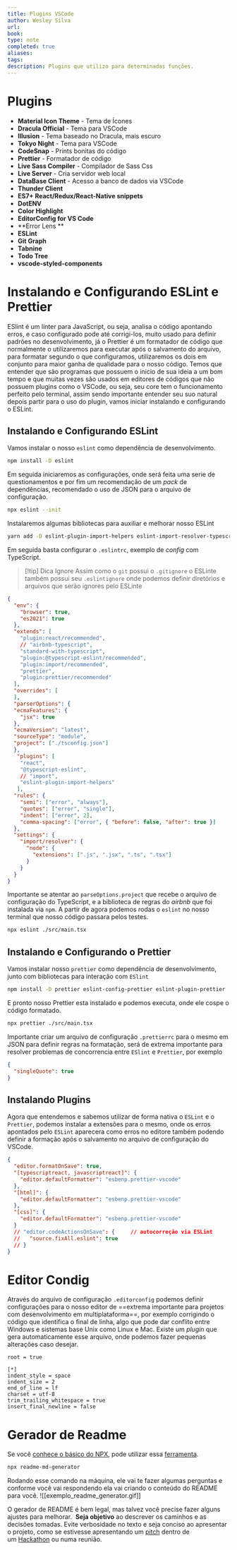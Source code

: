 ```yaml
---
title: Plugins VSCode
author: Wesley Silva
url:
book:
type: note
completed: true
aliases:
tags: 
description: Plugins que utilizo para determinadas funções. 
---
```

# Plugins
- **Material Icon Theme** - Tema de Ícones
- **Dracula Official** - Tema para VSCode
- **Illusion** - Tema baseado no Dracula, mais escuro
- **Tokyo Night** - Tema para VSCode
- **CodeSnap** - Prints bonitas do código
- **Prettier** - Formatador de código
- **Live Sass Compiler** - Compilador de Sass Css
- **Live Server** - Cria servidor web local
- **DataBase Client** - Acesso a banco de dados via VSCode
- **Thunder Client**
- **ES7+ React/Redux/React-Native snippets**
- **DotENV**
- **Color Highlight**
- **EditorConfig for VS Code**
- **Error Lens **
- **ESLint**
- **Git Graph**
- **Tabnine**
- **Todo Tree**
- **vscode-styled-components**

# Instalando e Configurando ESLint e Prettier
ESlint é um linter para JavaScript, ou seja, analisa o código apontando erros, e caso configurado pode até corrigi-los, muito usado para definir padrões no desenvolvimento, já o Prettier é um formatador de código que normalmente o utilizaremos para executar após o salvamento do arquivo, para formatar segundo o que configuramos, utilizaremos os dois em conjunto para maior ganha de qualidade para o nosso código.
Temos que entender que são programas que possuem o inicio de sua ideia a um bom tempo e que muitas vezes são usados em editores de códigos que não possuem plugins como o VSCode, ou seja, seu core tem o funcionamento perfeito pelo terminal, assim sendo importante entender seu suo natural depois partir para o uso do plugin, vamos iniciar instalando e configurando o ESLint.

## Instalando e Configurando ESLint
Vamos instalar o nosso `eslint` como dependência de desenvolvimento.

```bash
npm install -D eslint
```

Em seguida iniciaremos as configurações, onde será feita uma serie de questionamentos e por fim um recomendação de um _pack_ de dependências, recomendado o uso de JSON para o arquivo de configuração.

```bash
npx eslint --init
```

Instalaremos algumas bibliotecas para auxiliar e melhorar nosso ESLint

```bash
yarn add -D eslint-plugin-import-helpers eslint-import-resolver-typescript
```

Em seguida basta configurar o `.eslintrc`, exemplo de _config_ com TypeScript.

>[!tip] Dica Ignore
>Assim como o `git` possui o `.gitignore` o ESLinte também possui seu `.eslintignore` onde podemos definir diretórios e arquivos que serão ignores pelo ESLinte

```json
{
  "env": {
    "browser": true,
    "es2021": true
  },
  "extends": [
    "plugin:react/recommended",
    // "airbnb-typescript",
    "standard-with-typescript",
    "plugin:@typescript-eslint/recommended",
    "plugin:import/recommended",
    "prettier",
    "plugin:prettier/recommended"
  ],
  "overrides": [
  ],
  "parserOptions": {
  "ecmaFeatures": {
    "jsx": true
  },
  "ecmaVersion": "latest",
  "sourceType": "module",
  "project": ["./tsconfig.json"]
  },
   "plugins": [
    "react",
    "@typescript-eslint",
    // "import",
    "eslint-plugin-import-helpers"
   ],
  "rules": {
    "semi": ["error", "always"],
    "quotes": ["error", "single"],
    "indent": ["error", 2],
    "comma-spacing": ["error", { "before": false, "after": true }]
  },
  "settings": {
    "import/resolver": {
      "node": {
        "extensions": [".js", ".jsx", ".ts", ".tsx"]
      }
    }
  }
}
```

Importante se atentar ao `parseOptions.project` que recebe o arquivo de configuração do TypeScript, e a biblioteca de regras do _airbnb_ que foi instalada via `npm`.
A partir de agora podemos rodas o `eslint` no nosso terminal que nosso código passara pelos testes.

```bash
npx eslint ./src/main.tsx
```

## Instalando e Configurando o Prettier
Vamos instalar nosso `prettier` como dependência de desenvolvimento, junto com bibliotecas para interação com `ESlint`

```bash
npm install -D prettier eslint-config-prettier eslint-plugin-prettier
```

E pronto nosso Prettier esta instalado e podemos executa, onde ele cospe o código formatado.

```bash
npx prettier ./src/main.tsx
```

Importante criar um arquivo de configuração `.prettierrc` para o mesmo em JSON para definir regras na formatação, será de extrema importante para resolver problemas de concorrencia entre `ESlint` e `Prettier`, por exemplo

```json
{
  "singleQuote": true
}
```

## Instalando Plugins
Agora que entendemos e sabemos utilizar de forma nativa o `ESLint` e o `Prettier`, podemos instalar a extensões para o mesmo, onde os erros apontados pelo `ESLint` aparecera como erros no editore também podendo definir a formação após o salvamento no arquivo de configuração do VSCode.

```json
{
  "editor.formatOnSave": true,
  "[typescriptreact, javascriptreact]": {
    "editor.defaultFormatter": "esbenp.prettier-vscode"
  },
  "[html]": {
    "editor.defaultFormatter": "esbenp.prettier-vscode"
  },
  "[css]": {
    "editor.defaultFormatter": "esbenp.prettier-vscode"
  }
  // "editor.codeActionsOnSave": {     // autocorreção via ESLint
  //   "source.fixAll.eslint": true
  // }
}
```

# Editor Condig
Através do arquivo de configuração `.editorconfig` podemos definir configurações para o nosso editor de ==extrema importante para projetos com desenvolvimento em multiplataforma==, por exemplo corrigindo o código que identifica o final de linha, algo que pode dar conflito entre Windows e sistemas base Unix como Linux e Mac.
Existe um _plugin_ que gera automaticamente esse arquivo, onde podemos fazer pequenas alterações caso desejar.


```editorconfig
root = true
  
[*]
indent_style = space
indent_size = 2
end_of_line = lf
charset = utf-8
trim_trailing_whitespace = true
insert_final_newline = false
```



# Gerador de Readme
Se você [conhece o básico do NPX](https://blog.rocketseat.com.br/conhecendo-o-npx-executor-de-pacote-do-npm/), pode utilizar essa [ferramenta](https://github.com/kefranabg/readme-md-generator).

```bash
npx readme-md-generator
```

Rodando esse comando na máquina, ele vai te fazer algumas perguntas e conforme você vai respondendo ela vai criando o conteúdo do README para você.
![[exemplo_readme_generator.gif]]

O gerador de README é bem legal, mas talvez você precise fazer alguns ajustes para melhorar.  **Seja objetivo** ao descrever os caminhos e as decisões tomadas. Evite verbosidade no texto e seja conciso ao apresentar o projeto, como se estivesse apresentando um [pitch](https://www.sbcoaching.com.br/blog/pitch/) dentro de um [Hackathon](https://shawee.io/pt/tag/rocketseat/) ou numa reunião.